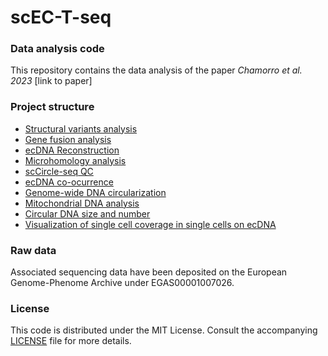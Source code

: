 # scEC-T-seq

### Data analysis code
This repository contains the data analysis of the paper _Chamorro et al. 2023_ [link to paper]

### Project structure

- [Structural variants analysis](sv-calling)
- [Gene fusion analysis](gene-fusion)
- [ecDNA Reconstruction](ecdna-reconstruction)
- [Microhomology analysis](microhom_analysis)
- [scCircle-seq QC](CircleSeq_qc)
- [ecDNA co-ocurrence](Co_ocurrence)
- [Genome-wide DNA circularization](WholeGenomeHeatmap)
- [Mitochondrial DNA analysis](mitochondria_SNV_analysis)
- [Circular DNA size and number](Size_number)
- [Visualization of single cell coverage in single cells on ecDNA](CircleSeq_qc)

### Raw data

Associated sequencing data have been deposited on the European Genome-Phenome Archive under EGAS00001007026.

### License

This code is distributed under the MIT License. Consult the accompanying [LICENSE](LICENSE.md) file for more details.

